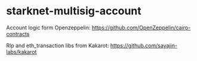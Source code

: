 # starknet-multisig-account

Account logic form Openzeppelin: https://github.com/OpenZeppelin/cairo-contracts

Rlp and eth_transaction libs from Kakarot: https://github.com/sayajin-labs/kakarot
